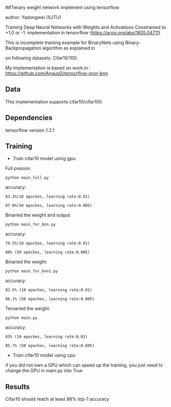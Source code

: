 ##Tenary weight network implement using tensorflow

author: Yadongwei (XJTU)

Training Deep Neural Networks with Weights and Activations Constrained to +1,0  or -1.  implementation in tensorflow (https://arxiv.org/abs/1605.04711)

This is incomplete training example for BinaryNets using Binary-Backpropagation algorithm as explained in 
 
on following datasets: Cifar10/100.


My implementation is based on work in : https://github.com/AngusG/tensorflow-xnor-bnn


## Data
This implementation supports cifar10/cifar100  

## Dependencies
tensorflow version 1.2.1

## Training

* Train cifar10 model using gpu:

 Full presion:

 	python main_full.py  
   
 accuracy: 

 	83.3%(10 epoches, learning rate:0.01) 

 	87.0%(50 epoches, learning rate:0.005)


 Binaried the weight and output

 	python main_for_bnn.py  

 accuracy: 

 	79.5%(10 epoches, learning rate:0.01) 

 	80% (50 epoches, learning rate:0.005)

 Binaried the weight:

 	python main_for_bnn1.py 

 accuracy: 

 	82.5% (10 epoches, learning rate:0.01)

 	86.1% (50 epoches, learning rate:0.005)

 Ternaried the weight:

 	python main.py          

 accuracy: 

 	83% (10 epoches, learning rate:0.01)

 	85.7% (50 epoches, learning rate:0.005)

* Train cifar10 model using cpu:

 if you did not own a GPU which can speed up the training, you just need to change the GPU in main.py into True

## Results
Cifar10 should reach at least 88% top-1 accuracy






